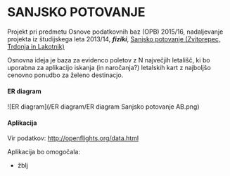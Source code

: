 # SANJSKO POTOVANJE
Projekt pri predmetu Osnove podatkovnih baz (OPB) 2015/16, nadaljevanje projekta iz študijskega leta 2013/14, _**fiziki**_, [Sanjsko potovanje (Zvitorepec, Trdonja in Lakotnik)](http://ucilnica1314.fmf.uni-lj.si/mod/wiki/view.php?id=10382)


Osnovna ideja je baza za evidenco poletov z N največjih letališč, ki bo uporabna za aplikacijo iskanja (in naročanja?) letalskih kart z najboljšo cenovno ponudbo za želeno destinacjo.

#### ER diagram
![ER diagram](/ER diagram/ER diagram Sanjsko potovanje AB.png)

#### Aplikacija

Vir podatkov: 
http://openflights.org/data.html


Aplikacija bo omogočala: 
* žblj


